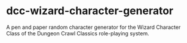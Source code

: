 # dcc-wizard-character-generator
A pen and paper random character generator for the Wizard Character Class of the Dungeon Crawl Classics role-playing system.
